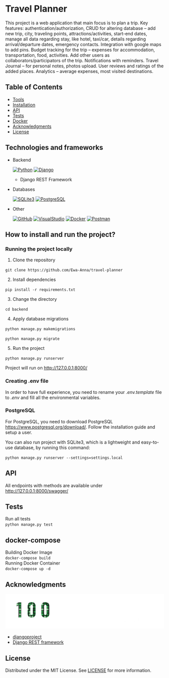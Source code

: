 # Travel Planner
This project is a web application that main focus is to plan a trip. Key features: authentication/authorization, CRUD for altering database – add new trip, city, traveling points, attractions/activities, start-end dates, manage all data regarding stay, like hotel, taxi/car, details regarding arrival/departure dates, emergency contacts. Integration with google maps to add pins. Budget tracking for the trip – expenses for accommodation, transportation, food, activities. Add other users as collaborators/participators of the trip. Notifications with reminders. Travel Journal – for personal notes, photos upload. User reviews and ratings of the added places. Analytics – average expenses, most visited destinations.

## Table of Contents
- [Tools](#technologies-and-frameworks)
- [Installation](#how-to-install-and-run-the-project)
- [API](#api)
- [Tests](#tests)
- [Docker](#docker-compose)
- [Acknowledgments](#acknowledgments)
- [License](#license)


## Technologies and frameworks
- Backend
    
    [![Python](https://skillicons.dev/icons?i=python)](https://skillicons.dev) 
    [![Django](https://skillicons.dev/icons?i=django)](https://skillicons.dev)
    - Django REST Framework

- Databases

    [![SQLite3](https://skillicons.dev/icons?i=sqlite)](https://skillicons.dev)
    [![PostgreSQL](https://skillicons.dev/icons?i=postgres)](https://skillicons.dev)
    
- Other

    [![GitHub](https://skillicons.dev/icons?i=github)](https://skillicons.dev)
    [![VisualStudio](https://skillicons.dev/icons?i=vscode)](https://skillicons.dev)
    [![Docker](https://skillicons.dev/icons?i=docker)](https://skillicons.dev)
    [![Postman](https://skillicons.dev/icons?i=postman)](https://skillicons.dev)

## How to install and run the project?
### Running the project locally
1. Clone the repository

` git clone https://github.com/Ewa-Anna/travel-planner `

2. Install dependencies

` pip install -r requirements.txt `

3. Change the directory

` cd backend ` 

4. Apply database migrations

` python manage.py makemigrations `

` python manage.py migrate `

5. Run the project

` python manage.py runserver `

Project will run on http://127.0.0.1:8000/

### Creating .env file
In order to have full experience, you need to rename your *.env.template* file to *.env* and fill all the environmental variables.

### PostgreSQL
For PostgreSQL, you need to download PostgreSQL https://www.postgresql.org/download/. Follow the installation guide and setup a user.

You can also run project with SQLite3, which is a lightweight and easy-to-use database, by running this command:

` python manage.py runserver --settings=settings.local `

## API
All endpoints with methods are available under http://127.0.0.1:8000/swagger/

## Tests
Run all tests
<br>
` python manage.py test `

## docker-compose
Building Docker Image
<br>
` docker-compose build `
<br>
Running Docker Container
<br>
` docker-compose up -d `

## Acknowledgments
[![100commitow](100commitow.png)](https://100commitow.pl/)
- [djangoproject](https://www.djangoproject.com/)
- [Django REST framework](https://www.django-rest-framework.org/)

## License
Distributed under the MIT License. See [LICENSE](LICENSE) for more information.
